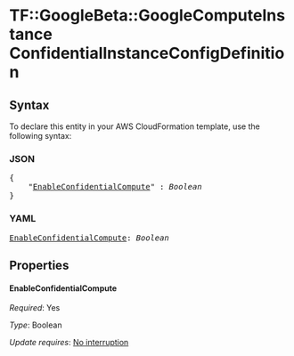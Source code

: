 # TF::GoogleBeta::GoogleComputeInstance ConfidentialInstanceConfigDefinition

## Syntax

To declare this entity in your AWS CloudFormation template, use the following syntax:

### JSON

<pre>
{
    "<a href="#enableconfidentialcompute" title="EnableConfidentialCompute">EnableConfidentialCompute</a>" : <i>Boolean</i>
}
</pre>

### YAML

<pre>
<a href="#enableconfidentialcompute" title="EnableConfidentialCompute">EnableConfidentialCompute</a>: <i>Boolean</i>
</pre>

## Properties

#### EnableConfidentialCompute

_Required_: Yes

_Type_: Boolean

_Update requires_: [No interruption](https://docs.aws.amazon.com/AWSCloudFormation/latest/UserGuide/using-cfn-updating-stacks-update-behaviors.html#update-no-interrupt)

